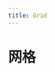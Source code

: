 ```yaml
---
title: Grid
---
```

# 网格
<ClientOnly>
 <g-grid-1></g-grid-1>
 <g-grid-2></g-grid-2>
 <g-grid-3></g-grid-3>
</ClientOnly>